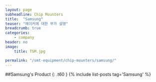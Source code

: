 ```yaml
---
layout: page
subheadline: Chip Mounters
title:  "Samsung"
teaser: "메이커에 대한 부가 설명"
breadcrumb: true
categories:
    - company
header: no
image:
    title: TSM.jpg

permalink: "/smt-equipment/chip-mounters/samsung/"
---
```


<!--
1. [SM482 2012][1]
2. [SM411 2010][2]
3. [SM321 2007][3]
4. [SM320 2005][4]
5. [CP45FV 2002][5]
6. [CP45F 2002][6]
7. [CP45FS Neo 2005][7]
8. [CP45FV Neo 2006][8]
9. [CP45FV Neo 2005][9]

[1]: {{ site.url }}/smt-equipment/chip-mounters/samsung/sm482-2012/
[2]: {{ site.url }}/smt-equipment/chip-mounters/samsung/sm411-2010/
[3]: {{ site.url }}/smt-equipment/chip-mounters/samsung/sm321-2007/
[4]: {{ site.url }}/smt-equipment/chip-mounters/samsung/sm320-2005/
[5]: {{ site.url }}/smt-equipment/chip-mounters/samsung/cp45fv-2002/
[6]: {{ site.url }}/smt-equipment/chip-mounters/samsung/cp45f-2002/
[7]: {{ site.url }}/smt-equipment/chip-mounters/samsung/cp45fs-neo-2005/
[8]: {{ site.url }}/smt-equipment/chip-mounters/samsung/cp45fv-neo-2006/
[9]: {{ site.url }}/smt-equipment/chip-mounters/samsung/cp45fv-neo-2005/
-->

##Samsung's Product
{: .t60 }
{% include list-posts tag='Samsung' %}
